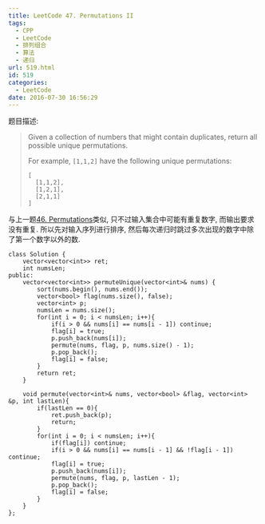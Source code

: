 ```yaml
---
title: LeetCode 47. Permutations II
tags:
  - CPP
  - LeetCode
  - 排列组合
  - 算法
  - 递归
url: 519.html
id: 519
categories:
  - LeetCode
date: 2016-07-30 16:56:29
---
```

题目描述:

> Given a collection of numbers that might contain duplicates, return all possible unique permutations.
>
> For example,
> `[1,1,2]` have the following unique permutations:
>
>     [
>       [1,1,2],
>       [1,2,1],
>       [2,1,1]
>     ]

与上一题[46. Permutations](http://xiadong.info/2016/07/leetcode-46-permutations/)类似, 只不过输入集合中可能有重复数字, 而输出要求没有重复. 所以先对输入序列进行排序, 然后每次递归时跳过多次出现的数字中除了第一个数字以外的数.

    class Solution {
        vector<vector<int>> ret;
        int numsLen;
    public:
        vector<vector<int>> permuteUnique(vector<int>& nums) {
            sort(nums.begin(), nums.end());
            vector<bool> flag(nums.size(), false);
            vector<int> p;
            numsLen = nums.size();
            for(int i = 0; i < numsLen; i++){
                if(i > 0 && nums[i] == nums[i - 1]) continue;
                flag[i] = true;
                p.push_back(nums[i]);
                permute(nums, flag, p, nums.size() - 1);
                p.pop_back();
                flag[i] = false;
            }
            return ret;
        }
        
        void permute(vector<int>& nums, vector<bool> &flag, vector<int> &p, int lastLen){
            if(lastLen == 0){
                ret.push_back(p);
                return;
            }
            for(int i = 0; i < numsLen; i++){
                if(flag[i]) continue;
                if(i > 0 && nums[i] == nums[i - 1] && !flag[i - 1]) continue;
                flag[i] = true;
                p.push_back(nums[i]);
                permute(nums, flag, p, lastLen - 1);
                p.pop_back();
                flag[i] = false;
            }
        }
    };